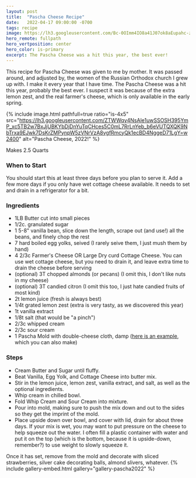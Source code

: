 ```yaml
---
layout: post
title:  "Pascha Cheese Recipe"
date:   2022-04-17 09:00:00 -0700
tags: recipe
image: https://lh3.googleusercontent.com/Bc-0OImm4IO8a41J07ok8aEupahc-zOvy9xW_LpPLiYnIbrbFuEA6BBPoZ_YujQQepEb8kKOXYrlPTbDOcZRv57HM4Xqol8GfrwYhSkvcjoXGeagkY66gqBnZGJDy_I0899d6CbTM7s=w2400
hero_remote: fullpath
hero_vertposition: center
hero_color: is-primary
excerpt: The Pascha Cheese was a hit this year, the best ever!
---
```

This recipe for Pascha Cheese was given to me by mother. It was passed around, and adjusted by, the women of the Russian Orthodox church I grew up with. I make it every year that I have time. The Pascha Cheese was a hit this year, probably the best ever. I suspect it was because of the extra lemon zest, and the real farmer's cheese, which is only available in the early spring.

{% include image.html pathfull=true ratio="is-4x5" src="https://lh3.googleusercontent.com/ZTWWqy4NsAle1uwSSOSH395YmP_xc5TB2w7BxJjUBKYbDjDnYuTqCHces5C0mL7RrLnYeb_b6eVUTQXQK9NbTrxa9EJwk7DsKrZMPynpW5zVNrVzA8vgfRmcyQk1ecBD4NggeD71LgY=w2400" alt="Pascha Cheese, 2022!" %}

Makes 2.5 Quarts
### When to Start
You should start this at least three days before you plan to serve it. Add a few more days if you only have wet cottage cheese available. It needs to set and drain in a refrigerator for a bit.
### Ingredients
- 1LB Butter cut into small pieces
- 1/2c. granulated sugar
- 1 5-8" vanilla bean, slice down the length, scrape out (and use!) all the beans, and finely chop the rest
- 7 hard boiled egg yolks, seived (I rarely seive them, I just mush them by hand)
- 4 2/3c Farmer's Cheese OR Large Dry curd Cottage Cheese. You can use wet cottage cheese, but you need to drain it, and leave extra time to drain the cheese before serving
- (optional) 3T chopped almonds (or pecans) (I omit this, I don't like nuts in my cheese)
- (optional) 3T candied citron (I omit this too, I just hate candied fruits of most kind)
- 2t lemon juice (fresh is always best)
- 1/4t grated lemon zest (extra is very tasty, as we discovered this year)
- 1t vanilla extract
- 1/8t salt (that would be "a pinch")
- 2/3c whipped cream
- 2/3c sour cream
- 1 Pascha Mold with double-cheese cloth, damp ([here is an example](https://orthodoxgifts.com/wooden-pascha-paskha-cheese-mold-large-size-5-1-4/), which you can also make)
### Steps
- Cream Butter and Sugar until fluffy.
- Beat Vanilla, Egg Yolk, and Cottage Cheese into butter mix.
- Stir in the lemon juice, lemon zest, vanilla extract, and salt, as well as the optional ingredients.
- Whip cream in chilled bowl.
- Fold Whip Cream and Sour Cream into mixture.
- Pour into mold, making sure to push the mix down and out to the sides so they get the imprint of the mold.
- Place upside down over bowl, and cover with lid, drain for about three days. If your mix is wet, you may want to put pressure on the cheese to help squeeze out the water. I often fill a plastic container with water and put it on the top (which is the bottom, because it is upside-down, remember?) to use weight to slowly squeeze it.

Once it has set, remove from the mold and decorate with sliced strawberries, silver cake decorating balls, almond slivers, whatever.
{% include gallery-embed.html gallery="gallery-pascha2022" %}
